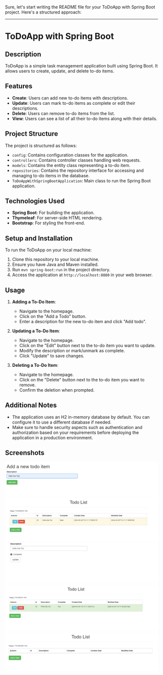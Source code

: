 Sure, let's start writing the README file for your ToDoApp with Spring Boot project. Here's a structured approach:

---

# ToDoApp with Spring Boot

## Description
ToDoApp is a simple task management application built using Spring Boot. It allows users to create, update, and delete to-do items.

## Features
- **Create**: Users can add new to-do items with descriptions.
- **Update**: Users can mark to-do items as complete or edit their descriptions.
- **Delete**: Users can remove to-do items from the list.
- **View**: Users can see a list of all their to-do items along with their details.

## Project Structure
The project is structured as follows:
- `config`: Contains configuration classes for the application.
- `controllers`: Contains controller classes handling web requests.
- `models`: Contains the entity class representing a to-do item.
- `repositories`: Contains the repository interface for accessing and managing to-do items in the database.
- `ToDoAppWithSpringBootApplication`: Main class to run the Spring Boot application.

## Technologies Used
- **Spring Boot**: For building the application.
- **Thymeleaf**: For server-side HTML rendering.
- **Bootstrap**: For styling the front-end.

## Setup and Installation
To run the ToDoApp on your local machine:
1. Clone this repository to your local machine.
2. Ensure you have Java and Maven installed.
3. Run `mvn spring-boot:run` in the project directory.
4. Access the application at `http://localhost:8080` in your web browser.

## Usage
1. **Adding a To-Do Item**:
   - Navigate to the homepage.
   - Click on the "Add a Todo" button.
   - Enter a description for the new to-do item and click "Add todo".

2. **Updating a To-Do Item**:
   - Navigate to the homepage.
   - Click on the "Edit" button next to the to-do item you want to update.
   - Modify the description or mark/unmark as complete.
   - Click "Update" to save changes.

3. **Deleting a To-Do Item**:
   - Navigate to the homepage.
   - Click on the "Delete" button next to the to-do item you want to remove.
   - Confirm the deletion when prompted.

## Additional Notes
- The application uses an H2 in-memory database by default. You can configure it to use a different database if needed.
- Make sure to handle security aspects such as authentication and authorization based on your requirements before deploying the application in a production environment.

## Screenshots
![alt text](image-1.png)
![alt text](image-2.png)
![alt text](image-3.png)
![alt text](image-4.png)
![alt text](image-5.png)
